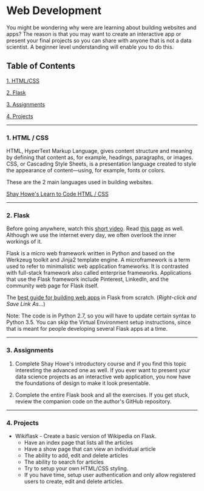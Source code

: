 # Web Development

You might be wondering why were are learning about building websites and apps? The reason is that you may want to create an interactive app or present your final projects so you can share with anyone that is not a data scientist. A beginner level understanding will enable you to do this.

## Table of Contents

[1. HTML/CSS](#section-a)

[2. Flask](#section-b)

[3. Assignments](#section-c)

[4. Projects](#section-d)

---

### <a name="section-a"></a>1. HTML / CSS

HTML, HyperText Markup Language, gives content structure and meaning by defining that content as, for example, headings, paragraphs, or images. CSS, or Cascading Style Sheets, is a presentation language created to style the appearance of content—using, for example, fonts or colors.

These are the 2 main languages used in building websites.

[Shay Howe's Learn to Code HTML / CSS](http://learn.shayhowe.com/)

---

### <a name="section-b"></a>2. Flask

Before going anywhere, watch this [short video](https://www.youtube.com/watch?v=7_LPdttKXPc). Read [this page](https://web.stanford.edu/class/msande91si/www-spr04/readings/week1/InternetWhitepaper.htm) as well. Although we use the internet every day, we often overlook the inner workings of it.

Flask is a micro web framework written in Python and based on the Werkzeug toolkit and Jinja2 template engine. A microframework is a term used to refer to minimalistic web application frameworks. It is contrasted with full-stack framework also called enterprise frameworks. Applications that use the Flask framework include Pinterest, LinkedIn, and the community web page for Flask itself.

The [best guide for building web apps](resources/flask_web_dev.pdf) in Flask from scratch. (*Right-click and Save Link As...*)

Note: The code is in Python 2.7, so you will have to update certain syntax to Python 3.5. You can skip the Virtual Environment setup instructions, since that is meant for people developing several Flask apps at a time.

---

### <a name="section-c"></a>3. Assignments

1. Complete Shay Howe's introductory course and if you find this topic interesting the advanced one as well. If you ever want to present your data science projects as an interactive web application, you now have the foundations of design to make it look presentable.

2. Complete the entire Flask book and all the exercises. If you get stuck, review the companion code on the author's GitHub repository.

---

### <a name="section-d"></a>4. Projects

- Wikiflask - Create a basic version of Wikipedia on Flask.
  - Have an index page that lists all the articles
  - Have a show page that can view an individual article
  - The ability to add, edit and delete articles
  - The ability to search for articles
  - Try to setup your own HTML/CSS styling.
  - If you have time, setup user authentication and only allow registered users to create, edit and delete articles.
